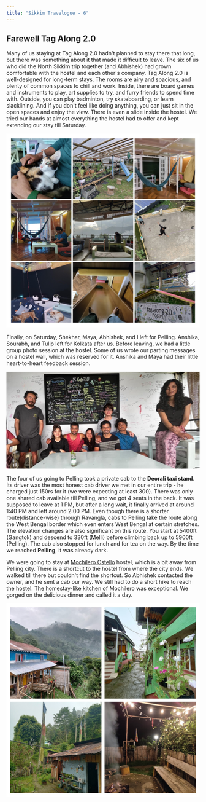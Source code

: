 ```yaml
---
title: "Sikkim Travelogue - 6"
---
```

 
## Farewell Tag Along 2.0

Many of us staying at Tag Along 2.0 hadn't planned to stay there that long, but there was something about it that made it difficult to leave. The six of us who did the North Sikkim trip together (and Abhishek) had grown comfortable with the hostel and each other's company. Tag Along 2.0 is well-designed for long-term stays. The rooms are airy and spacious, and plenty of common spaces to chill and work. Inside, there are board games and instruments to play, art supplies to try, and furry friends to spend time with. Outside, you can play badminton, try skateboarding, or learn slacklining. And if you don't feel like doing anything, you can just sit in the open spaces and enjoy the view. There is even a slide inside the hostel. We tried our hands at almost everything the hostel had to offer and kept extending our stay till Saturday. 

![Tag Along 2.0](/assets/images/posts/sikkim-travelogue/tag-along-2.jpg)

Finally, on Saturday, Shekhar, Maya, Abhishek, and I left for Pelling. Anshika, Sourabh, and Tulip left for Kolkata after us. Before leaving, we had a little group photo session at the hostel. Some of us wrote our parting messages on a hostel wall, which was reserved for it. Anshika and Maya had their little heart-to-heart feedback session. 

![Farewell Tag Along 2.0](/assets/images/posts/sikkim-travelogue/farewell-tag-along-2.jpg)

The four of us going to Pelling took a private cab to the **Deorali taxi stand**. Its driver was the most honest cab driver we met in our entire trip - he charged just 150rs for it (we were expecting at least 300). There was only one shared cab available till Pelling, and we got 4 seats in the back. It was supposed to leave at 1 PM, but after a long wait, it finally arrived at around 1:40 PM and left around 2:00 PM. Even though there is a shorter route(distance-wise) through Ravangla, cabs to Pelling take the route along the West Bengal border which even enters West Bengal at certain stretches. The elevation changes are also significant on this route. You start at 5400ft (Gangtok) and descend to 330ft (Melli) before climbing back up to 5900ft (Pelling). The cab also stopped for lunch and for tea on the way. By the time we reached **Pelling**, it was already dark. 

We were going to stay at [Mochilero Ostello](https://www.booking.com/hotel/in/mochilero-ostello-pelling.en-gb.html) hostel, which is a bit away from Pelling city. There is a shortcut to the hostel from where the city ends. We walked till there but couldn't find the shortcut. So Abhishek contacted the owner, and he sent a cab our way. We still had to do a short hike to reach the hostel. The homestay-like kitchen of Mochilero was exceptional. We gorged on the delicious dinner and called it a day. 

![Mochilero Ostello](/assets/images/posts/sikkim-travelogue/mochilero-ostello.jpg)